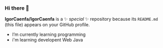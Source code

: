 ### Hi there 👋


**IgorCaenfa/IgorCaenfa** is a ✨ _special_ ✨ repository because its `README.md` (this file) appears on your GitHub profile.


- I’m currently learning programming
- i'm learning developent Web Java 




<div align="center">
  <a href="https://github.com/IgorCaenfa"
      <img src="165em" alt="https://github-readme-stats.vercel.app/api?username=IgorCaenfa&show_icons=true&hide=contribs,prs&cache_seconds=86400&theme=default%22%3E
      <img src="165em" alt="https://github-readme-stats.vercel.app/api/pin/?username=IgorCaenfa&repo=github-readme-stats&cache_seconds=86400&theme=default%22%3E
</div>
                            
